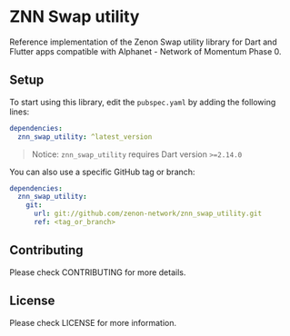 # ZNN Swap utility

Reference implementation of the Zenon Swap utility library for Dart and Flutter apps compatible with Alphanet - Network of Momentum Phase 0.

## Setup

To start using this library, edit the `pubspec.yaml` by adding the following lines:

```yaml
dependencies:
  znn_swap_utility: ^latest_version
```

> Notice: `znn_swap_utility` requires Dart version `>=2.14.0`

You can also use a specific GitHub tag or branch:

```yaml
dependencies:
  znn_swap_utility:
    git:
      url: git://github.com/zenon-network/znn_swap_utility.git
      ref: <tag_or_branch>
```

## Contributing

Please check CONTRIBUTING for more details.

## License

Please check LICENSE for more information.
